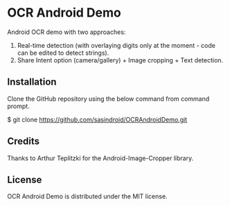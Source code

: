 # OCR Android Demo
Android OCR demo with two approaches:
1) Real-time detection (with overlaying digits only at the moment - code can be edited to detect strings).
2) Share Intent option (camera/gallery) + Image cropping + Text detection.

## Installation

Clone the GitHub repository using the below command from command prompt.

$ git clone https://github.com/sasindroid/OCRAndroidDemo.git

## Credits
Thanks to Arthur Teplitzki for the Android-Image-Cropper library.

## License

OCR Android Demo is distributed under the MIT license.
